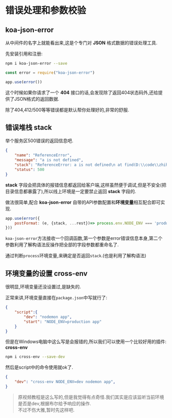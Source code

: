 # 错误处理和参数校验

## koa-json-error

从中间件的名字上就能看出来,这是个专门对 **JSON** 格式数据的错误处理工具.

先安装引用和注册:
```sh
npm i koa-json-error --save
```
```js
const error = require("koa-json-error")

app.use(error())
```
这个时候如果你请求了一个 **404** 接口的话,会发现除了返回404状态码外,还给提供了JSON格式的返回数据.

除了404,412/500等等错误都是默认帮你处理好的,非常的舒服. 

## 错误堆栈 stack

举个服务区500错误的返回信息吧.

```json
{
    "name": "ReferenceError",
    "message": "a is not defined",
    "stack": "ReferenceError: a is not defined\n at find(D:\\code\\zhihu\\app...)",
    "status": 500
}
```
**stack** 字段会把具体的报错信息都返回给客户端,这样虽然便于调试,但是不安全(把目录信息都暴露了),所以线上环境是一定要禁止返回 **stack** 字段的.

做法很简单,配合 **koa-json-error** 自带的API参数配置和**环境变量**相互配合即可实现.
```js
app.use(error({
    postFormat: (e, {stack, ...rest})=> process.env.NODE_ENV === 'production' ? rest : { stack, ...rest }
}))
```
`koa-json-error`方法接收一个回调函数,第一个参数是error错误信息本身,第二个参数利用了解构语法反操作把全部的字段参数都重命名了.

通过判断`process`环境变量,来确定是否返回`stack`.(也是利用了解构语法)

## 环境变量的设置 cross-env

很明显,环境变量还没设置过,是缺失的.

正常来讲,环境变量直接在`package.json`中写就行了:
```json
{
    "script":{
        "dev": "nodemon app",
        "start": "NODE_ENV=production app"
    }
}
```
但是在Windows电脑中这么写是会报错的,所以我们可以使用一个比较好用的插件: **cross-env**
```sh
npm i cross-env --save-dev
```
然后是script中的命令使用就ok了.
```json
{
    "dev": "cross-env NODE_ENV=dev nodemon app",
}
```

>原视频教程是这么写的,但是我觉得有点奇怪.我们其实是应该监听当前环境是否是dev,根据布尔给予响应的操作.  
不过不伤大雅,暂时先这样吧.
